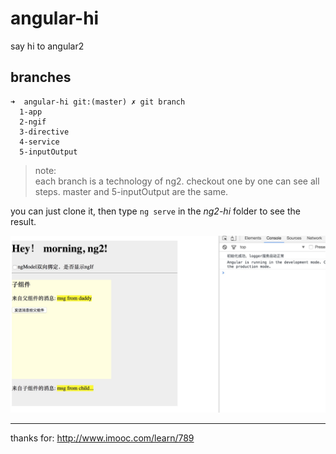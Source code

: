 # angular-hi
say hi to angular2

## branches

```
➜  angular-hi git:(master) ✗ git branch
  1-app
  2-ngif
  3-directive
  4-service
  5-inputOutput
```

> note:   
> each branch is a technology of ng2. checkout one by one can see all steps.
master and 5-inputOutput are the same.

you can just clone it, then type `ng serve` in the *ng2-hi* folder to see the result.

![](./ng2-hi-demo.jpg)


---
thanks for: http://www.imooc.com/learn/789